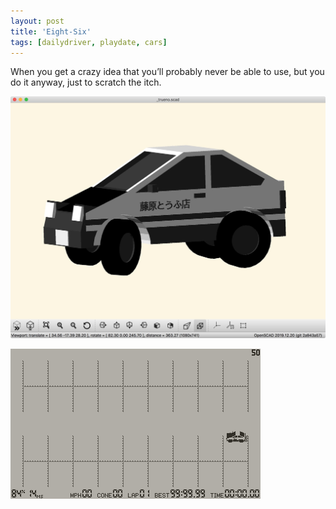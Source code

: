 ```yaml
---
layout: post
title: 'Eight-Six'
tags: [dailydriver, playdate, cars]
---
```


When you get a crazy idea that you’ll probably never be able to use, but you do it anyway, just to scratch the itch.

![JPG](/images/posts/daily-driver-eight-six.jpg)

![GIF](/images/posts/daily-driver-eight-six.gif#playdate)
